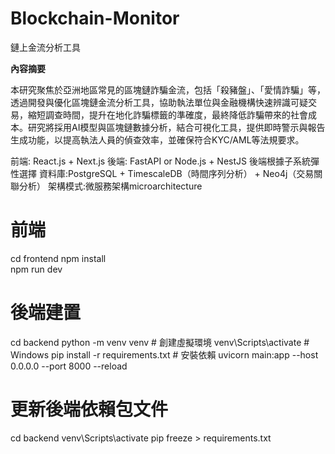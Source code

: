 # Blockchain-Monitor
鏈上金流分析工具


**內容摘要**  

本研究聚焦於亞洲地區常見的區塊鏈詐騙金流，包括「殺豬盤」、「愛情詐騙」等，透過開發與優化區塊鏈金流分析工具，協助執法單位與金融機構快速辨識可疑交易，縮短調查時間，提升在地化詐騙標籤的準確度，最終降低詐騙帶來的社會成本。研究將採用AI模型與區塊鏈數據分析，結合可視化工具，提供即時警示與報告生成功能，以提高執法人員的偵查效率，並確保符合KYC/AML等法規要求。

前端: React.js + Next.js
後端: FastAPI or Node.js + NestJS
後端根據子系統彈性選擇
資料庫:PostgreSQL + TimescaleDB（時間序列分析） + Neo4j（交易關聯分析）
架構模式:微服務架構microarchitecture

# 前端

cd frontend
npm install  
npm run dev

# 後端建置

cd backend
python -m venv venv  # 創建虛擬環境
venv\Scripts\activate  # Windows
pip install -r requirements.txt  # 安裝依賴
uvicorn main:app --host 0.0.0.0 --port 8000 --reload


# 更新後端依賴包文件

cd backend
venv\Scripts\activate 
pip freeze > requirements.txt
